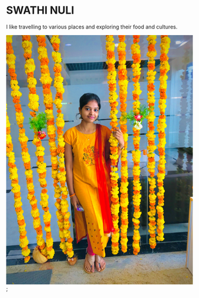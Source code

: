 # SWATHI NULI

I like travelling to various places and exploring their food and cultures.

![AboutMe](./Swathi%20Nuli.jpg);
